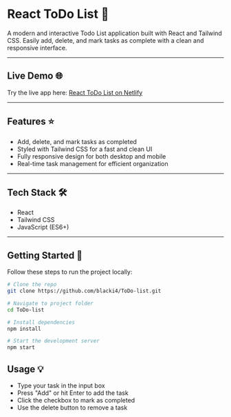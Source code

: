 # React ToDo List 📝

A modern and interactive Todo List application built with React and Tailwind CSS. Easily add, delete, and mark tasks as complete with a clean and responsive interface.

---

## Live Demo 🌐
Try the live app here: [React ToDo List on Netlify](https://reacttodoappmalek.netlify.app/)

---

## Features ⭐
- Add, delete, and mark tasks as completed  
- Styled with Tailwind CSS for a fast and clean UI  
- Fully responsive design for both desktop and mobile  
- Real-time task management for efficient organization  

---

## Tech Stack 🛠️
- React  
- Tailwind CSS  
- JavaScript (ES6+)  

---

## Getting Started 🚀
Follow these steps to run the project locally:

```bash
# Clone the repo
git clone https://github.com/blacki4/ToDo-list.git

# Navigate to project folder
cd ToDo-list

# Install dependencies
npm install

# Start the development server
npm start
```
## Usage 💡
- Type your task in the input box
- Press "Add" or hit Enter to add the task
- Click the checkbox to mark as completed
- Use the delete button to remove a task
